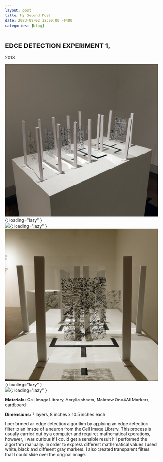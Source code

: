 ```yaml
---
layout: post
title: My Second Post
date: 2023-09-02 12:00:00 -0400
categories: [blog]
---
```

## EDGE DETECTION EXPERIMENT 1,
2018

![](assets/art_images/ed1/Harrington_04.JPG){: loading="lazy" }  
![](assets/art_images/ed1/Harrington_05.jpeg){: loading="lazy" } 
![](assets/art_images/ed1/Harrington_06.JPG){: loading="lazy" }  
![](assets/art_images/ed1/temp.jpeg){: loading="lazy" } 

**Materials:** Cell Image Library, Acrylic sheets, Molotow One4All Markers, cardboard  

**Dimensions:** 7 layers,  8 inches x 10.5 inches each

I performed an edge detection algorithm by applying an edge detection filter to an image of a neuron from the Cell Image Library. This process is usually carried out by a computer and requires mathematical operations, however, I was curious if I could get a sensible result if I performed the algorithm manually. In order to express different mathematical values I used white, black and different gray markers. I also created transparent filters that I could slide over the original image.
